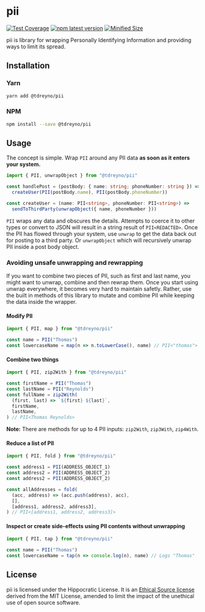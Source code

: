 # pii

[![Test Coverage](https://api.codeclimate.com/v1/badges/1c788782dac545f74307/test_coverage)](https://codeclimate.com/github/tdreyno/pii/test_coverage)
[![npm latest version](https://img.shields.io/npm/v/@tdreyno/pii/latest.svg)](https://www.npmjs.com/package/@tdreyno/pii)
[![Minified Size](https://badgen.net/bundlephobia/minzip/@tdreyno/pii)](https://bundlephobia.com/result?p=@tdreyno/pii)

pii is library for wrapping Personally Identifying Information and providing ways to limit its spread.

## Installation

### Yarn

```sh
yarn add @tdreyno/pii
```

### NPM

```sh
npm install --save @tdreyno/pii
```

## Usage

The concept is simple. Wrap `PII` around any PII data **as soon as it enters your system.**

```typescript
import { PII, unwrapObject } from "@tdreyno/pii"

const handlePost = (postBody: { name: string; phoneNumber: string }) =>
  createUser(PII(postBody.name), PII(postBody.phoneNumber))

const createUser = (name: PII<string>, phoneNumber: PII<string>) =>
  sendToThirdParty(unwrapObject({ name, phoneNumber }))
```

`PII` wraps any data and obscures the details. Attempts to coerce it to other types or convert to JSON will result in a string result of `PII<REDACTED>`. Once the PII has flowed through your system, use `unwrap` to get the data back out for posting to a third party. Or `unwrapObject` which will recursively unwrap PII inside a post body object.

### Avoiding unsafe unwrapping and rewrapping

If you want to combine two pieces of PII, such as first and last name, you might want to unwrap, combine and then rewrap them. Once you start using unwrap everywhere, it becomes very hard to maintain safetly. Rather, use the built in methods of this library to mutate and combine PII while keeping the data inside the wrapper.

#### Modify PII

```typescript
import { PII, map } from "@tdreyno/pii"

const name = PII("Thomas")
const lowercaseName = map(n => n.toLowerCase(), name) // PII<"thomas">
```

#### Combine two things

```typescript
import { PII, zip2With } from "@tdreyno/pii"

const firstName = PII("Thomas")
const lastName = PII("Reynolds")
const fullName = zip2With(
  (first, last) => `${first} ${last}`,
  firstName,
  lastName,
) // PII<Thomas Reynolds>
```

**Note:** There are methods for up to 4 PII inputs: `zip2With`, `zip3With`, `zip4With`.

#### Reduce a list of PII

```typescript
import { PII, fold } from "@tdreyno/pii"

const address1 = PII(ADDRESS_OBJECT_1)
const address2 = PII(ADDRESS_OBJECT_2)
const address2 = PII(ADDRESS_OBJECT_2)

const allAddresses = fold(
  (acc, address) => (acc.push(address), acc),
  [],
  [address1, address2, address3],
) // PII<[address1, address2, address3]>
```

#### Inspect or create side-effects using PII contents without unwrapping

```typescript
import { PII, tap } from "@tdreyno/pii"

const name = PII("Thomas")
const lowercaseName = tap(n => console.log(n), name) // Logs "Thomas"
```

## License

pii is licensed under the Hippocratic License. It is an [Ethical Source license](https://ethicalsource.dev) derived from the MIT License, amended to limit the impact of the unethical use of open source software.
